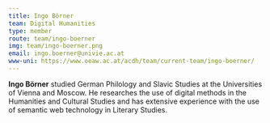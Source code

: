 ```yaml
---
title: Ingo Börner
team: Digital Humanities
type: member
route: team/ingo-boerner
img: team/ingo-boerner.png
email: ingo.boerner@univie.ac.at
www-uni: https://www.oeaw.ac.at/acdh/team/current-team/ingo-boerner/
---
```


**Ingo Börner** studied German Philology and Slavic Studies at the Universities of Vienna and Moscow. He researches the use of digital methods in the Humanities and Cultural Studies and has extensive experience with the use of semantic web technology in Literary Studies.
<!-- more -->
